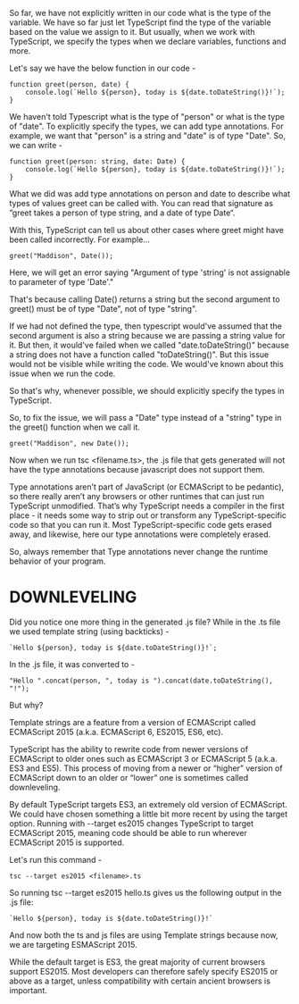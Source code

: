 So far, we have not explicitly written in our code what is the type of the variable. We have so far just let TypeScript find the type of the variable based on the value we assign to it. But usually, when we work with TypeScript, we specify the types when we declare variables, functions and more.

Let's say we have the below function in our code - 


    function greet(person, date) {
        console.log(`Hello ${person}, today is ${date.toDateString()}!`);
    }

We haven't told Typescript what is the type of "person" or what is the type of "date". To explicitly specify the types, we can add type annotations. For example, we want that "person" is a string and "date" is of type "Date". So, we can write - 

    function greet(person: string, date: Date) {
        console.log(`Hello ${person}, today is ${date.toDateString()}!`);
    }

What we did was add type annotations on person and date to describe what types of values greet can be called with. You can read that signature as ”greet takes a person of type string, and a date of type Date“.

With this, TypeScript can tell us about other cases where greet might have been called incorrectly. For example…

    greet("Maddison", Date());

Here, we will get an error saying "Argument of type 'string' is not assignable to parameter of type 'Date'."

That's because calling Date() returns a string but the second argument to greet() must be of type "Date", not of type "string". 

If we had not defined the type, then typescript would've assumed that the second argument is also a string because we are passing a string value for it. But then, it would've failed when we called "date.toDateString()" because a string does not have a function called "toDateString()". But this issue would not be visible while writing the code. We would've known about this issue when we run the code. 

So that's why, whenever possible, we should explicitly specify the types in TypeScript.

So, to fix the issue, we will pass a "Date" type instead of a "string" type in the greet() function when we call it.

    greet("Maddison", new Date());

Now when we run tsc <filename.ts>, the .js file that gets generated will not have the type annotations because javascript does not support them. 

Type annotations aren’t part of JavaScript (or ECMAScript to be pedantic), so there really aren’t any browsers or other runtimes that can just run TypeScript unmodified. That’s why TypeScript needs a compiler in the first place - it needs some way to strip out or transform any TypeScript-specific code so that you can run it. Most TypeScript-specific code gets erased away, and likewise, here our type annotations were completely erased.

So, always remember that Type annotations never change the runtime behavior of your program.

# DOWNLEVELING

Did you notice one more thing in the generated .js file? While in the .ts file we used template string (using backticks) - 

    `Hello ${person}, today is ${date.toDateString()}!`;

In the .js file, it was converted to -

    "Hello ".concat(person, ", today is ").concat(date.toDateString(), "!");

But why?

Template strings are a feature from a version of ECMAScript called ECMAScript 2015 (a.k.a. ECMAScript 6, ES2015, ES6, etc). 

TypeScript has the ability to rewrite code from newer versions of ECMAScript to older ones such as ECMAScript 3 or ECMAScript 5 (a.k.a. ES3 and ES5). This process of moving from a newer or “higher” version of ECMAScript down to an older or “lower” one is sometimes called downleveling.

By default TypeScript targets ES3, an extremely old version of ECMAScript. We could have chosen something a little bit more recent by using the target option. Running with --target es2015 changes TypeScript to target ECMAScript 2015, meaning code should be able to run wherever ECMAScript 2015 is supported. 

Let's run this command - 

    tsc --target es2015 <filename>.ts

So running tsc --target es2015 hello.ts gives us the following output in the .js file:

    `Hello ${person}, today is ${date.toDateString()}!`

And now both the ts and js files are using Template strings because now, we are targeting ESMAScript 2015.

While the default target is ES3, the great majority of current browsers support ES2015. Most developers can therefore safely specify ES2015 or above as a target, unless compatibility with certain ancient browsers is important.
